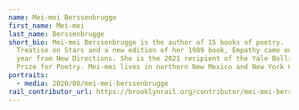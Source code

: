 ```yaml
---
name: Mei-mei Berssenbrugge
first_name: Mei-mei
last_name: Berssenbrugge
short_bio: Mei-mei Berssenbrugge is the author of 15 books of poetry.  A
  Treatise on Stars and a new edition of her 1989 book, Empathy came out this
  year from New Directions. She is the 2021 recipient of the Yale Bollinger
  Prize for Poetry. Mei-mei lives in northern New Mexico and New York City.
portraits:
  - media: 2020/08/mei-mei-berssenbrugge
rail_contributor_url: https://brooklynrail.org/contributor/mei-mei-berssenbrugge
---
```

